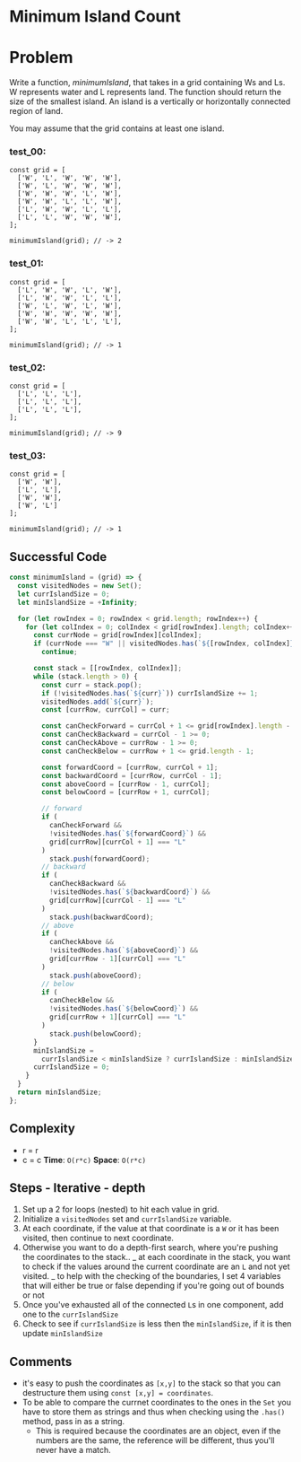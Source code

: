 # Minimum Island Count

# Problem

Write a function, *minimumIsland*, that takes in a grid containing Ws and Ls. W represents water and L represents land. The function should return the size of the smallest island. An island is a vertically or horizontally connected region of land.

You may assume that the grid contains at least one island.

### test_00:

```
const grid = [
  ['W', 'L', 'W', 'W', 'W'],
  ['W', 'L', 'W', 'W', 'W'],
  ['W', 'W', 'W', 'L', 'W'],
  ['W', 'W', 'L', 'L', 'W'],
  ['L', 'W', 'W', 'L', 'L'],
  ['L', 'L', 'W', 'W', 'W'],
];

minimumIsland(grid); // -> 2

```

### test_01:

```
const grid = [
  ['L', 'W', 'W', 'L', 'W'],
  ['L', 'W', 'W', 'L', 'L'],
  ['W', 'L', 'W', 'L', 'W'],
  ['W', 'W', 'W', 'W', 'W'],
  ['W', 'W', 'L', 'L', 'L'],
];

minimumIsland(grid); // -> 1

```

### test_02:

```
const grid = [
  ['L', 'L', 'L'],
  ['L', 'L', 'L'],
  ['L', 'L', 'L'],
];

minimumIsland(grid); // -> 9

```

### test_03:

```
const grid = [
  ['W', 'W'],
  ['L', 'L'],
  ['W', 'W'],
  ['W', 'L']
];

minimumIsland(grid); // -> 1

```

## Successful Code

```js
const minimumIsland = (grid) => {
  const visitedNodes = new Set();
  let currIslandSize = 0;
  let minIslandSize = +Infinity;

  for (let rowIndex = 0; rowIndex < grid.length; rowIndex++) {
    for (let colIndex = 0; colIndex < grid[rowIndex].length; colIndex++) {
      const currNode = grid[rowIndex][colIndex];
      if (currNode === "W" || visitedNodes.has(`${[rowIndex, colIndex]}`))
        continue;

      const stack = [[rowIndex, colIndex]];
      while (stack.length > 0) {
        const curr = stack.pop();
        if (!visitedNodes.has(`${curr}`)) currIslandSize += 1;
        visitedNodes.add(`${curr}`);
        const [currRow, currCol] = curr;

        const canCheckForward = currCol + 1 <= grid[rowIndex].length - 1;
        const canCheckBackward = currCol - 1 >= 0;
        const canCheckAbove = currRow - 1 >= 0;
        const canCheckBelow = currRow + 1 <= grid.length - 1;

        const forwardCoord = [currRow, currCol + 1];
        const backwardCoord = [currRow, currCol - 1];
        const aboveCoord = [currRow - 1, currCol];
        const belowCoord = [currRow + 1, currCol];

        // forward
        if (
          canCheckForward &&
          !visitedNodes.has(`${forwardCoord}`) &&
          grid[currRow][currCol + 1] === "L"
        )
          stack.push(forwardCoord);
        // backward
        if (
          canCheckBackward &&
          !visitedNodes.has(`${backwardCoord}`) &&
          grid[currRow][currCol - 1] === "L"
        )
          stack.push(backwardCoord);
        // above
        if (
          canCheckAbove &&
          !visitedNodes.has(`${aboveCoord}`) &&
          grid[currRow - 1][currCol] === "L"
        )
          stack.push(aboveCoord);
        // below
        if (
          canCheckBelow &&
          !visitedNodes.has(`${belowCoord}`) &&
          grid[currRow + 1][currCol] === "L"
        )
          stack.push(belowCoord);
      }
      minIslandSize =
        currIslandSize < minIslandSize ? currIslandSize : minIslandSize;
      currIslandSize = 0;
    }
  }
  return minIslandSize;
};
```

## Complexity

- r = r
- c = c
  **Time**: `O(r*c)`
  **Space**: `O(r*c)`

## Steps - Iterative - depth

1. Set up a 2 for loops (nested) to hit each value in grid.
2. Initialize a `visitedNodes` set and `currIslandSize` variable.
3. At each coordinate, if the value at that coordinate is a `W` or it
   has been visited, then continue to next coordinate.
4. Otherwise you want to do a depth-first search, where you're pushing
   the coordinates to the stack..
   _ at each coordinate in the stack, you want to check if the values
   around the current coordinate are an `L` and not yet visited.
   _ to help with the checking of the boundaries, I set 4 variables that
   will either be true or false depending if you're going out of bounds or not
5. Once you've exhausted all of the connected `L`s in one component, add one
   to the `currIslandSize`
6. Check to see if `currIslandSize` is less then the `minIslandSize`, if it is then update `minIslandSize`

## Comments

- it's easy to push the coordinates as `[x,y]` to the stack so that you can destructure them using `const [x,y] = coordinates`.
- To be able to compare the currnet coordinates to the ones in the `Set` you have to store them as strings and thus when checking using the `.has()` method, pass in as a string.
  - This is required because the coordinates are an object, even if the numbers are the same, the reference will be different, thus you'll never have a match.
